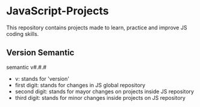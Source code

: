# JavaScript-Projects
This repository contains projects made to learn, practice and improve JS coding skills.

## Version Semantic
semantic v#.#.#
- v: stands for 'version'
- first digit: stands for changes in JS global repository
- second digit: stands for mayor changes on projects inside JS repository
- third digit: stands for minor changes inside projects on JS repository
